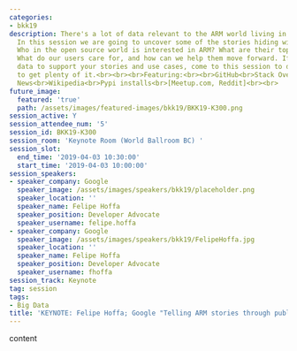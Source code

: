 ```yaml
---
categories:
- bkk19
description: There's a lot of data relevant to the ARM world living in public datasets.
  In this session we are going to uncover some of the stories hiding within them.
  Who in the open source world is interested in ARM? What are their top projects?
  What do our users care for, and how can we help them move forward. If you ever need
  data to support your stories and use cases, come to this session to discover how
  to get plenty of it.<br><br><br>Featuring:<br><br>GitHub<br>Stack Overflow<br>Hacker
  News<br>Wikipedia<br>Pypi installs<br>[Meetup.com, Reddit]<br><br>
future_image:
  featured: 'true'
  path: /assets/images/featured-images/bkk19/BKK19-K300.png
session_active: Y
session_attendee_num: '5'
session_id: BKK19-K300
session_room: 'Keynote Room (World Ballroom BC) '
session_slot:
  end_time: '2019-04-03 10:30:00'
  start_time: '2019-04-03 10:00:00'
session_speakers:
- speaker_company: Google
  speaker_image: /assets/images/speakers/bkk19/placeholder.png
  speaker_location: ''
  speaker_name: Felipe Hoffa
  speaker_position: Developer Advocate
  speaker_username: felipe.hoffa
- speaker_company: Google
  speaker_image: /assets/images/speakers/bkk19/FelipeHoffa.jpg
  speaker_location: ''
  speaker_name: Felipe Hoffa
  speaker_position: Developer Advocate
  speaker_username: fhoffa
session_track: Keynote
tag: session
tags:
- Big Data
title: 'KEYNOTE: Felipe Hoffa; Google "Telling ARM stories through public data"'
---
```


content
